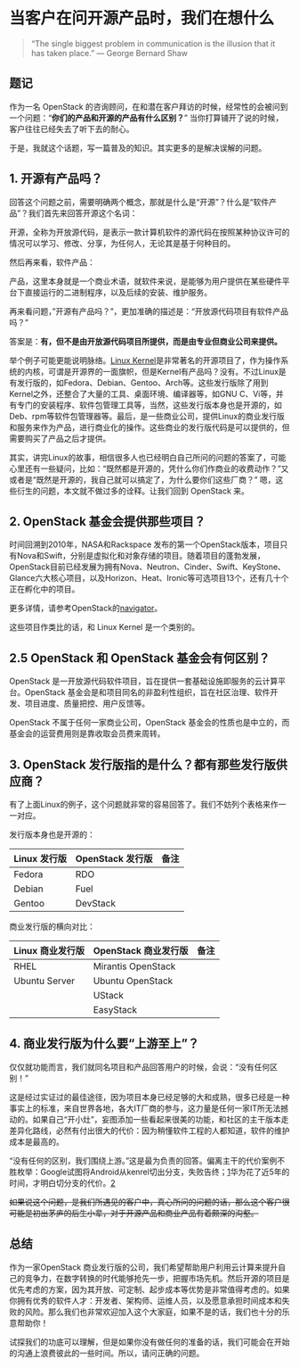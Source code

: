 # 当客户在问开源产品时，我们在想什么

> “The single biggest problem in communication is the illusion that it has taken place.”
                                         ― George Bernard Shaw

## 题记

作为一名 OpenStack 的咨询顾问，在和潜在客户拜访的时候，经常性的会被问到一个问题：“**你们的产品和开源的产品有什么区别？**” 当你打算铺开了说的时候，客户往往已经失去了听下去的耐心。

于是，我就这个话题，写一篇普及的知识。其实更多的是解决误解的问题。

## 1. 开源有产品吗？

回答这个问题之前，需要明确两个概念，那就是什么是“开源”？什么是“软件产品”？我们首先来回答开源这个名词：

开源，全称为开放源代码，是表示一款计算机软件的源代码在按照某种协议许可的情况可以学习、修改、分享，为任何人，无论其是基于何种目的。

然后再来看，软件产品：

产品，这里本身就是一个商业术语，就软件来说，是能够为用户提供在某些硬件平台下直接运行的二进制程序，以及后续的安装、维护服务。

再来看问题，”开源有产品吗？”，更加准确的描述是：“开放源代码项目有软件产品吗？”

答案是：**有，但不是由开放源代码项目所提供，而是由专业但商业公司来提供。**

举个例子可能更能说明脉络。[Linux Kernel](https://www.kernel.org/)是非常著名的开源项目了，作为操作系统的内核，可谓是开源界的一面旗帜，但是Kernel有产品吗？没有。不过Linux是有发行版的，如Fedora、Debian、Gentoo、Arch等。这些发行版除了用到Kernel之外，还整合了大量的工具、桌面环境、编译器等，如GNU C、Vi等，并有专门的安装程序、软件包管理工具等，当然，这些发行版本身也是开源的，如Deb、rpm等软件包管理器等。最后，是一些商业公司，提供Linux的商业发行版和服务来作为产品，进行商业化的操作。这些商业的发行版代码是可以提供的，但需要购买了产品之后才提供。

其实，讲完Linux的故事，相信很多人也已经明白自己所问的问题的答案了，可能心里还有一些疑问，比如：“既然都是开源的，凭什么你们作商业的收费动作？”又或者是“既然是开源的，我自己就可以搞定了，为什么要你们这些厂商？” 嗯，这些衍生的问题，本文就不做过多的诠释。让我们回到 OpenStack 来。

## 2. OpenStack 基金会提供那些项目？

时间回溯到2010年，NASA和Rackspace 发布的第一个OpenStack版本，项目只有Nova和Swift，分别是虚拟化和对象存储的项目。随着项目的蓬勃发展，OpenStack目前已经发展为拥有Nova、Neutron、Cinder、Swift、KeyStone、Glance六大核心项目，以及Horizon、Heat、Ironic等可选项目13个，还有几十个正在孵化中的项目。

更多详情，请参考OpenStack的[navigator](https://www.openstack.org/software/project-navigator/)。

这些项目作类比的话，和 Linux Kernel 是一个类别的。

## 2.5 OpenStack 和 OpenStack 基金会有何区别？

OpenStack 是一开放源代码软件项目，旨在提供一套基础设施即服务的云计算平台。OpenStack 基金会是和项目同名的非盈利性组织，旨在社区治理、软件开发、项目进度、质量把控、用户反馈等。

OpenStack 不属于任何一家商业公司，OpenStack 基金会的性质也是中立的，而基金会的运营费用则是靠收取会员费来周转。

## 3. OpenStack 发行版指的是什么？都有那些发行版供应商？

有了上面Linux的例子，这个问题就非常的容易回答了。我们不妨列个表格来作一一对应。

发行版本身也是开源的：

|  Linux 发行版    |     OpenStack 发行版      | 备注|
| -------------  | ------------- |------------- |
|Fedora|RDO||
|Debian|Fuel||
|Gentoo|DevStack||

商业发行版的横向对比：

|  Linux 商业发行版    |     OpenStack 商业发行版      | 备注|
| -------------  | ------------- |------------- |
|RHEL| Mirantis OpenStack||
|Ubuntu Server| Ubuntu OpenStack||
||UStack||
||EasyStack||


## 4. 商业发行版为什么要“上游至上”？

仅仅就功能而言，我们就同名项目和产品回答用户的时候，会说：“没有任何区别！”

这是经过实证过的最佳途径，因为项目本身已经足够的大和成熟，很多已经是一种事实上的标准，来自世界各地，各大IT厂商的参与，这力量是任何一家IT所无法撼动的。如果自己“开小灶”，妄图添加一些看起来很美的功能，和社区的主干版本走差异化路线，必然有付出很大的代价：因为稍懂软件工程的人都知道，软件的维护成本是最高的。

“没有任何的区别，我们围绕上游。”这是最为负责的回答。偏离主干的代价案例不胜枚举：Google试图将Android从kenrel切出分支，失败告终；[1]华为花了近5年的时间，才明白切分支的代价。[2]

~~如果说这个问题，是我们所遇见的客户中，真心所问的问题的话，那么这个客户很可能是初出茅庐的后生小辈，对于开源产品和商业产品有着颇深的沟壑。~~

## 总结

作为一家OpenStack 商业发行版的公司，我们希望帮助用户利用云计算来提升自己的竞争力，在数字转换的时代能够抢先一步，把握市场先机。然后开源的项目是优先考虑的方案，因为其开放、可定制、起步成本等优势是非常值得考虑的。如果你拥有优秀的软件人才：开发者、架构师、运维人员，以及愿意承担时间成本和失败的风险。那么我们也非常欢迎加入这个大家庭，如果不是的话，我们也十分的乐意帮助你！

试探我们的功底可以理解，但是如果你没有做任何的准备的话，我们可能会在开始的沟通上浪费彼此的一些时间。所以，请问正确的问题。


[1]: http://www.zdnet.com/article/linus-torvalds-on-android-the-linux-fork/ "Linus Torvalds on Android, the Linux fork"
[2]: http://www.ccf.org.cn/sites/ccf/xhdtnry.jsp?contentId=2908932106800 "企业视角看到的开源——华为开源5年实践经验"
